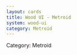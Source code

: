 ```yaml
---
layout: cards
title: Wood UI - Metroid
system: wood-ui
category: Metroid
---
```

<div class="alert alert-secondary mb-4"><span class="i18n innerHTML-category">Category: </span><span class="i18n innerHTML-cat-Metroid">Metroid</span></div>

